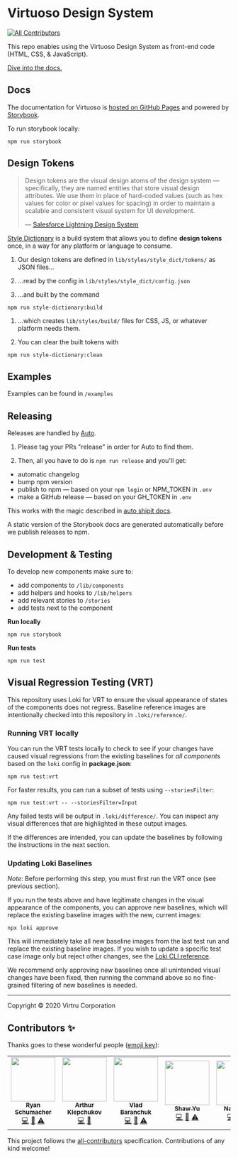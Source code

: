 # Virtuoso Design System
<!-- ALL-CONTRIBUTORS-BADGE:START - Do not remove or modify this section -->
[![All Contributors](https://img.shields.io/badge/all_contributors-7-orange.svg?style=flat-square)](#contributors-)
<!-- ALL-CONTRIBUTORS-BADGE:END -->

This repo enables using the Virtuoso Design System as front-end code (HTML, CSS, & JavaScript).

[Dive into the docs.](https://avkvirtru.github.io/virtuoso-design-system/)

## Docs

The documentation for Virtuoso is [hosted on GitHub Pages](https://avkvirtru.github.io/virtuoso-design-system/) and powered by [Storybook](https://storybook.js.org). 

To run storybook locally:

```shell
npm run storybook
```





## Design Tokens

> Design tokens are the visual design atoms of the design system — specifically, they are named entities that store visual design attributes. We use them in place of hard-coded values (such as hex values for color or pixel values for spacing) in order to maintain a scalable and consistent visual system for UI development.
>
> — [Salesforce Lightning Design System](https://www.lightningdesignsystem.com/design-tokens/)

[Style Dictionary](https://amzn.github.io/style-dictionary/#/) is a build system that allows you to define **design tokens** once, in a way for any platform or language to consume. 

1. Our design tokens are defined in `lib/styles/style_dict/tokens/` as JSON files…

1. …read by the config in `lib/styles/style_dict/config.json`

1. …and built by the command 
```shell
npm run style-dictionary:build
```

1. …which creates `lib/styles/build/` files for CSS, JS, or whatever platform needs them.

1. You can clear the built tokens with 
```shell
npm run style-dictionary:clean
```





## Examples

Examples can be found in `/examples`





## Releasing

Releases are handled by [Auto](https://intuit.github.io/auto/). 

1. Please tag your PRs "release" in order for Auto to find them.

2. Then, all you have to do is `npm run release` and you'll get:

  * automatic changelog
  * bump npm version
  * publish to npm — based on your `npm login` or NPM_TOKEN in `.env`
  * make a GitHub release — based on your GH_TOKEN in `.env`

This works with the magic described in [auto shipit docs](https://intuit.github.io/auto/docs/generated/shipit).

A static version of the Storybook docs are generated automatically before we publish releases to npm. 





## Development &  Testing

To develop new components make sure to:

- add components to `/lib/components`
- add helpers and hooks to `/lib/helpers`
- add relevant stories to `/stories`
- add tests next to the component

**Run locally**

```shell
npm run storybook
```

**Run tests**

```shell
npm run test
```





## Visual Regression Testing (VRT)

This repository uses Loki for VRT to ensure the visual appearance of states of the components does not regress. Baseline reference images are intentionally checked into this repository in `.loki/reference/`.

### Running VRT locally

You can run the VRT tests locally to check to see if your changes have caused visual regressions from the existing baselines for *all components* based on the `loki` config in **package.json**:

```shell
npm run test:vrt
```

For faster results, you can run a subset of tests using `--storiesFilter`: 

```shell
npm run test:vrt -- --storiesFilter=Input
```

Any failed tests will be output in `.loki/difference/`. You can inspect any visual differences that are highlighted in these output images.

If the differences are intended, you can update the baselines by following the instructions in the next section.

### Updating Loki Baselines

_Note_: Before performing this step, you must first run the VRT once (see previous section).

If you run the tests above and have legitimate changes in the visual appearance of the components, you can approve new baselines, which will replace the existing baseline images with the new, current images:

```shell
npx loki approve
```

This will immediately take all new baseline images from the last test run and replace the existing baseline images. If you wish to update a specific test case image only but reject other changes, see the [Loki CLI reference](https://loki.js.org/command-line-arguments.html).

We recommend only approving new baselines once all unintended visual changes have been fixed, then running the command above so no fine-grained filtering of new baselines is needed.

---

Copyright © 2020 Virtru Corporation

## Contributors ✨

Thanks goes to these wonderful people ([emoji key](https://allcontributors.org/docs/en/emoji-key)):

<!-- ALL-CONTRIBUTORS-LIST:START - Do not remove or modify this section -->
<!-- prettier-ignore-start -->
<!-- markdownlint-disable -->
<table>
  <tr>
    <td align="center"><a href="https://linkedin.com/in/jrschumacher"><img src="https://avatars1.githubusercontent.com/u/46549?v=4?s=100" width="100px;" alt=""/><br /><sub><b>Ryan Schumacher</b></sub></a><br /><a href="https://github.com/virtru/virtuoso-design-system/commits?author=jrschumacher" title="Code">💻</a> <a href="https://github.com/virtru/virtuoso-design-system/commits?author=jrschumacher" title="Documentation">📖</a> <a href="https://github.com/virtru/virtuoso-design-system/commits?author=jrschumacher" title="Tests">⚠️</a></td>
    <td align="center"><a href="https://avk.github.io/"><img src="https://avatars0.githubusercontent.com/u/44370126?v=4?s=100" width="100px;" alt=""/><br /><sub><b>Arthur Klepchukov</b></sub></a><br /><a href="https://github.com/virtru/virtuoso-design-system/commits?author=avkvirtru" title="Code">💻</a> <a href="https://github.com/virtru/virtuoso-design-system/commits?author=avkvirtru" title="Documentation">📖</a></td>
    <td align="center"><a href="https://github.com/kuguarpwnz"><img src="https://avatars0.githubusercontent.com/u/6388788?v=4?s=100" width="100px;" alt=""/><br /><sub><b>Vlad Baranchuk</b></sub></a><br /><a href="https://github.com/virtru/virtuoso-design-system/commits?author=kuguarpwnz" title="Code">💻</a> <a href="https://github.com/virtru/virtuoso-design-system/commits?author=kuguarpwnz" title="Documentation">📖</a> <a href="https://github.com/virtru/virtuoso-design-system/commits?author=kuguarpwnz" title="Tests">⚠️</a></td>
    <td align="center"><a href="https://github.com/shawyu"><img src="https://avatars1.githubusercontent.com/u/38223448?v=4?s=100" width="100px;" alt=""/><br /><sub><b>Shaw Yu</b></sub></a><br /><a href="https://github.com/virtru/virtuoso-design-system/commits?author=svirtryu" title="Code">💻</a> <a href="https://github.com/virtru/virtuoso-design-system/commits?author=svirtryu" title="Documentation">📖</a> <a href="https://github.com/virtru/virtuoso-design-system/commits?author=svirtryu" title="Tests">⚠️</a></td>
    <td align="center"><a href="https://twitter.com/nathanab_"><img src="https://avatars0.githubusercontent.com/u/3252545?v=4?s=100" width="100px;" alt=""/><br /><sub><b>NathanAB</b></sub></a><br /><a href="https://github.com/virtru/virtuoso-design-system/commits?author=NathanAB" title="Code">💻</a> <a href="https://github.com/virtru/virtuoso-design-system/commits?author=NathanAB" title="Documentation">📖</a> <a href="https://github.com/virtru/virtuoso-design-system/commits?author=NathanAB" title="Tests">⚠️</a></td>
    <td align="center"><a href="http://alwaysmorehats.com/"><img src="https://avatars1.githubusercontent.com/u/1030358?v=4?s=100" width="100px;" alt=""/><br /><sub><b>Stephen Smith</b></sub></a><br /><a href="https://github.com/virtru/virtuoso-design-system/commits?author=AlwaysMoreHats" title="Code">💻</a> <a href="https://github.com/virtru/virtuoso-design-system/commits?author=AlwaysMoreHats" title="Documentation">📖</a> <a href="https://github.com/virtru/virtuoso-design-system/commits?author=AlwaysMoreHats" title="Tests">⚠️</a></td>
    <td align="center"><a href="https://github.com/sergeyd-virtru"><img src="https://avatars2.githubusercontent.com/u/41566731?v=4?s=100" width="100px;" alt=""/><br /><sub><b>Sergey Diniovskiy</b></sub></a><br /><a href="https://github.com/virtru/virtuoso-design-system/commits?author=sergeyd-virtru" title="Code">💻</a> <a href="https://github.com/virtru/virtuoso-design-system/commits?author=sergeyd-virtru" title="Documentation">📖</a> <a href="https://github.com/virtru/virtuoso-design-system/commits?author=sergeyd-virtru" title="Tests">⚠️</a></td>
  </tr>
</table>

<!-- markdownlint-enable -->
<!-- prettier-ignore-end -->
<!-- ALL-CONTRIBUTORS-LIST:END -->

This project follows the [all-contributors](https://github.com/all-contributors/all-contributors) specification. Contributions of any kind welcome!